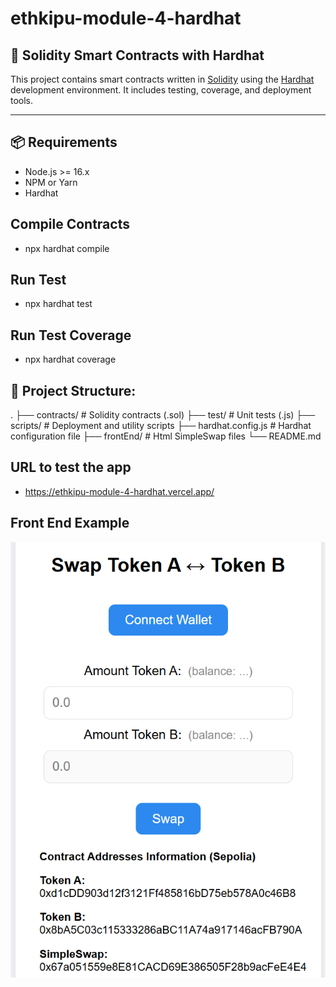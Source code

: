 # ethkipu-module-4-hardhat

## 🧪 Solidity Smart Contracts with Hardhat

This project contains smart contracts written in [Solidity](https://soliditylang.org/) using the [Hardhat](https://hardhat.org/) development environment. It includes testing, coverage, and deployment tools.

---

## 📦 Requirements

- Node.js >= 16.x
- NPM or Yarn
- Hardhat

## Compile Contracts
- npx hardhat compile

## Run Test
- npx hardhat test

## Run Test Coverage
- npx hardhat coverage


## 📁 Project Structure: 
.
├── contracts/         # Solidity contracts (.sol)
├── test/              # Unit tests (.js)
├── scripts/           # Deployment and utility scripts
├── hardhat.config.js  # Hardhat configuration file
├── frontEnd/          # Html SimpleSwap files
└── README.md

## URL to test the app
- https://ethkipu-module-4-hardhat.vercel.app/

## Front End Example
![alt text](image.png)
